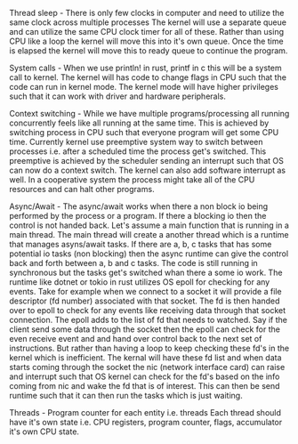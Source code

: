 Thread sleep - 
	There is only few clocks in computer and need to utilize the same clock across multiple processes
	The kernel will use a separate queue and can utilize the same CPU clock timer for all of these. 
	Rather than using CPU like a loop the kernel will move this into it's own queue.
	Once the time is elapsed the kernel will move this to ready queue to continue the program.
	
System calls - 
	When we use println! in rust, printf in c this will be a system call to kernel.
	The kernel will has code to change flags in CPU such that the code can run in kernel mode.
	The kernel mode will have higher privileges such that it can work with driver and hardware peripherals. 
	
Context switching - 
	While we have multiple programs/processing all running concurrently feels like all running at the same time.
	This is achieved by switching process in CPU such that everyone program will get some CPU time.
	Currently kernel use preemptive system way to switch between processes i.e. after a scheduled time the process get's switched.
	This preemptive is achieved by the scheduler sending an interrupt such that OS can now do a context switch.
	The kernel can also add software interrupt as well. 
	In a cooperative system the process might take all of the CPU resources and can halt other programs.
	
Async/Await - 
	The async/await works when there a non block io being performed by the process or a program.
	If there a blocking io then the control is not handed back.
	Let's assume a main function that is running in a main thread. 
		The main thread will create a another thread which is a runtime that manages asyns/await tasks.
		If there are a, b, c tasks that has some potential io tasks (non blocking) then the async runtime 
		can give the control back and forth between a, b and c tasks. 
		The code is still running in synchronous but the tasks get's switched whan there a some io work.
	The runtime like dotnet or tokio in rust utilizes OS epoll for checking for any events.
		Take for example when we connect to a socket it will provide a file descriptor (fd number) associated with that socket.
		The fd is then handed over to epoll to check for any events like receiving data through that socket connection.
		The epoll adds to the list of fd that needs to watched.
		Say if the client send some data through the socket then the epoll can check for the even receive event and and hand over 
		control back to the next set of instructions.
		But rather than having a loop to keep checking these fd's in the kernel which is inefficient.
		The kernal will have these fd list and when data starts coming through the socket the nic (network interface card) can raise
		and interrupt such that OS kernel can check for the fd's based on the info coming from nic and wake the fd that is of interest.
		This can then be send runtime such that it can then run the tasks which is just waiting.
		
Threads - 
	Program counter for each entity i.e. threads
	Each thread should have it's own state i.e. CPU registers, program counter, flags, accumulator it's own CPU state.
	

		

		
		
		
		
		
		
		
		
		
		
